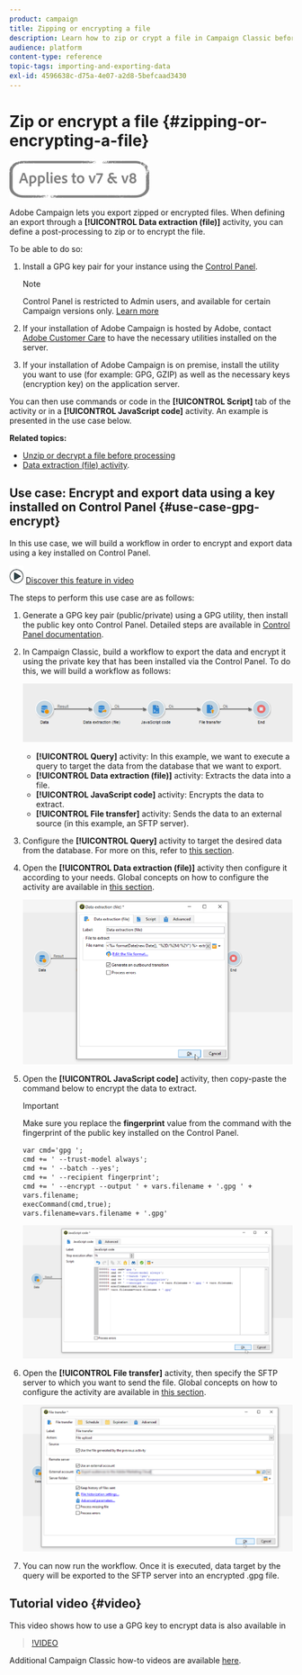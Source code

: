 ```yaml
---
product: campaign
title: Zipping or encrypting a file
description: Learn how to zip or crypt a file in Campaign Classic before processing.
audience: platform
content-type: reference
topic-tags: importing-and-exporting-data
exl-id: 4596638c-d75a-4e07-a2d8-5befcaad3430
---
```

# Zip or encrypt a file {#zipping-or-encrypting-a-file}

![](../../assets/common.svg)

Adobe Campaign lets you export zipped or encrypted files. When defining an export through a **[!UICONTROL Data extraction (file)]** activity, you can define a post-processing to zip or to encrypt the file.

To be able to do so:

1. Install a GPG key pair for your instance using the [Control Panel](https://experienceleague.adobe.com/docs/control-panel/using/instances-settings/gpg-keys-management.html?lang=en#encrypting-data).

    >[!NOTE]
    >
    >Control Panel is restricted to Admin users, and available for certain Campaign versions only. [Learn more](https://experienceleague.adobe.com/docs/control-panel/using/discover-control-panel/key-features.html)
    >

1. If your installation of Adobe Campaign is hosted by Adobe, contact [Adobe Customer Care](https://helpx.adobe.com/enterprise/admin-guide.html/enterprise/using/support-for-experience-cloud.ug.html) to have the necessary utilities installed on the server.
1. If your installation of Adobe Campaign is on premise, install the utility you want to use (for example: GPG, GZIP) as well as the necessary keys (encryption key) on the application server.

You can then use commands or code in the **[!UICONTROL Script]** tab of the activity or in a **[!UICONTROL JavaScript code]** activity. An example is presented in the use case below.

**Related topics:**

* [Unzip or decrypt a file before processing](../../platform/using/unzip-decrypt.md)
* [Data extraction (file) activity](../../workflow/using/extraction--file-.md).

## Use case: Encrypt and export data using a key installed on Control Panel {#use-case-gpg-encrypt}

In this use case, we will build a workflow in order to encrypt and export data using a key installed on Control Panel.

![](assets/do-not-localize/how-to-video.png) [Discover this feature in video](#video)

The steps to perform this use case are as follows:

1. Generate a GPG key pair (public/private) using a GPG utility, then install the public key onto Control Panel. Detailed steps are available in [Control Panel documentation](https://experienceleague.adobe.com/docs/control-panel/using/instances-settings/gpg-keys-management.html?lang=en#encrypting-data).

1. In Campaign Classic, build a workflow to export the data and encrypt it using the private key that has been installed via the Control Panel. To do this, we will build a workflow as follows:

    ![](assets/gpg-workflow-encrypt.png)

    * **[!UICONTROL Query]** activity: In this example, we want to execute a query to target the data from the database that we want to export.
    * **[!UICONTROL Data extraction (file)]** activity: Extracts the data into a file.
    * **[!UICONTROL JavaScript code]** activity: Encrypts the data to extract.
    * **[!UICONTROL File transfer]** activity: Sends the data to an external source (in this example, an SFTP server).

1. Configure the **[!UICONTROL Query]** activity to target the desired data from the database. For more on this, refer to [this section](../../workflow/using/query.md).

1. Open the **[!UICONTROL Data extraction (file)]** activity then configure it according to your needs. Global concepts on how to configure the activity are available in [this section](../../workflow/using/extraction--file-.md).

    ![](assets/gpg-data-extraction.png)

1. Open the **[!UICONTROL JavaScript code]** activity, then copy-paste the command below to encrypt the data to extract.

    >[!IMPORTANT]
    >
    >Make sure you replace the **fingerprint** value from the command with the fingerprint of the public key installed on the Control Panel.

    ```
    var cmd='gpg ';
    cmd += ' --trust-model always';
    cmd += ' --batch --yes';
    cmd += ' --recipient fingerprint';
    cmd += ' --encrypt --output ' + vars.filename + '.gpg ' + vars.filename;
    execCommand(cmd,true);
    vars.filename=vars.filename + '.gpg'
    ```
  
      ![](assets/gpg-script.png)

1. Open the **[!UICONTROL File transfer]** activity, then specify the SFTP server to which you want to send the file. Global concepts on how to configure the activity are available in [this section](../../workflow/using/file-transfer.md).

    ![](assets/gpg-file-transfer.png)

1. You can now run the workflow. Once it is executed, data target by the query will be exported to the SFTP server into an encrypted .gpg file.

## Tutorial video {#video}

This video shows how to use a GPG key to encrypt data is also available in

>[!VIDEO](https://video.tv.adobe.com/v/36399?quality=12)

Additional Campaign Classic how-to videos are available [here](https://experienceleague.adobe.com/docs/campaign-classic-learn/tutorials/overview.html).
